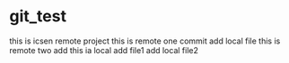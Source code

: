 # git_test
this is icsen remote project
this is remote one commit
add local file
this is remote two add
this ia local add file1
add local file2
